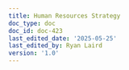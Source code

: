 ```yaml
---
title: Human Resources Strategy
doc_type: doc
doc_id: doc-423
last_edited_date: '2025-05-25'
last_edited_by: Ryan Laird
version: '1.0'
---
```



